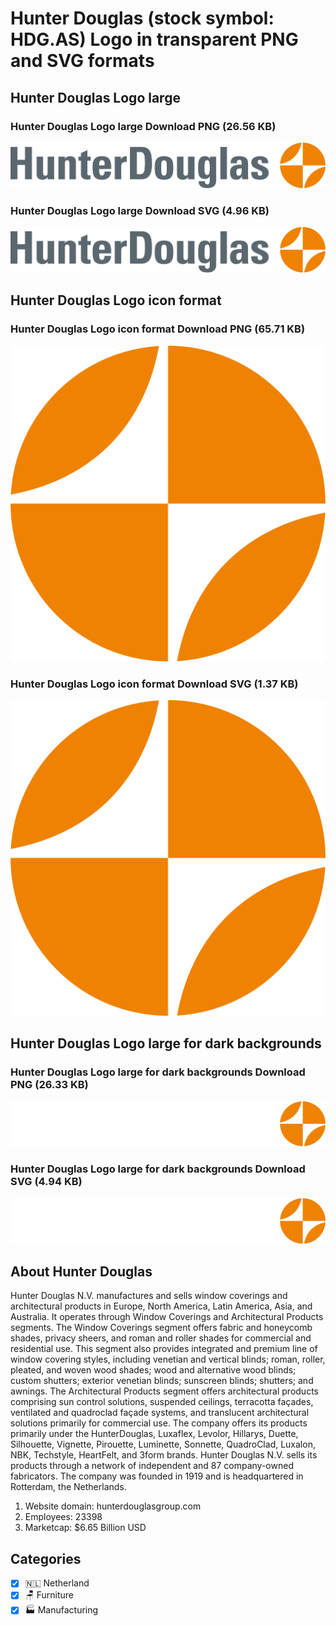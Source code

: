 # Hunter Douglas (stock symbol: HDG.AS) Logo in transparent PNG and SVG formats

## Hunter Douglas Logo large

### Hunter Douglas Logo large Download PNG (26.56 KB)

![Hunter Douglas Logo large Download PNG (26.56 KB)](/img/orig/HDG.AS_BIG-fe7fae52.png)

### Hunter Douglas Logo large Download SVG (4.96 KB)

![Hunter Douglas Logo large Download SVG (4.96 KB)](/img/orig/HDG.AS_BIG-d022cd68.svg)

## Hunter Douglas Logo icon format

### Hunter Douglas Logo icon format Download PNG (65.71 KB)

![Hunter Douglas Logo icon format Download PNG (65.71 KB)](/img/orig/HDG.AS-904908b0.png)

### Hunter Douglas Logo icon format Download SVG (1.37 KB)

![Hunter Douglas Logo icon format Download SVG (1.37 KB)](/img/orig/HDG.AS-a340f9ec.svg)

## Hunter Douglas Logo large for dark backgrounds

### Hunter Douglas Logo large for dark backgrounds Download PNG (26.33 KB)

![Hunter Douglas Logo large for dark backgrounds Download PNG (26.33 KB)](/img/orig/HDG.AS_BIG.D-2ec611cd.png)

### Hunter Douglas Logo large for dark backgrounds Download SVG (4.94 KB)

![Hunter Douglas Logo large for dark backgrounds Download SVG (4.94 KB)](/img/orig/HDG.AS_BIG.D-31b08a00.svg)

## About Hunter Douglas

Hunter Douglas N.V. manufactures and sells window coverings and architectural products in Europe, North America, Latin America, Asia, and Australia. It operates through Window Coverings and Architectural Products segments. The Window Coverings segment offers fabric and honeycomb shades, privacy sheers, and roman and roller shades for commercial and residential use. This segment also provides integrated and premium line of window covering styles, including venetian and vertical blinds; roman, roller, pleated, and woven wood shades; wood and alternative wood blinds; custom shutters; exterior venetian blinds; sunscreen blinds; shutters; and awnings. The Architectural Products segment offers architectural products comprising sun control solutions, suspended ceilings, terracotta façades, ventilated and quadroclad façade systems, and translucent architectural solutions primarily for commercial use. The company offers its products primarily under the HunterDouglas, Luxaflex, Levolor, Hillarys, Duette, Silhouette, Vignette, Pirouette, Luminette, Sonnette, QuadroClad, Luxalon, NBK, Techstyle, HeartFelt, and 3form brands. Hunter Douglas N.V. sells its products through a network of independent and 87 company-owned fabricators. The company was founded in 1919 and is headquartered in Rotterdam, the Netherlands.

1. Website domain: hunterdouglasgroup.com
2. Employees: 23398
3. Marketcap: $6.65 Billion USD


## Categories
- [x] 🇳🇱 Netherland
- [x] 🪑 Furniture
- [x] 🏭 Manufacturing
